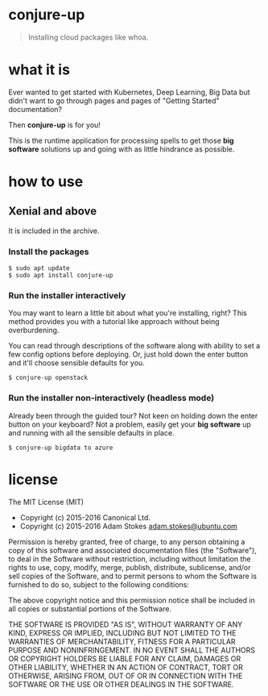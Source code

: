 # conjure-up
> Installing cloud packages like whoa.

# what it is

Ever wanted to get started with Kubernetes, Deep Learning, Big Data but didn't want
to go through pages and pages of "Getting Started" documentation?

Then **conjure-up** is for you!

This is the runtime application for processing spells to get those **big software**
solutions up and going with as little hindrance as possible.

# how to use

## Xenial and above

It is included in the archive.

### Install the packages
```
$ sudo apt update
$ sudo apt install conjure-up
```

### Run the installer interactively

You may want to learn a little bit about what you're installing, right? This
method provides you with a tutorial like approach without being overburdening.

You can read through descriptions of the software along with ability to set a
few config options before deploying. Or, just hold down the enter button and
it'll choose sensible defaults for you.

```
$ conjure-up openstack
```

### Run the installer non-interactively (headless mode)

Already been through the guided tour? Not keen on holding down the enter button
on your keyboard? Not a problem, easily get your **big software** up and running
with all the sensible defaults in place.

```
$ conjure-up bigdata to azure
```

# license

The MIT License (MIT)

* Copyright (c) 2015-2016 Canonical Ltd.
* Copyright (c) 2015-2016 Adam Stokes <adam.stokes@ubuntu.com>

Permission is hereby granted, free of charge, to any person obtaining a copy
of this software and associated documentation files (the "Software"), to deal
in the Software without restriction, including without limitation the rights
to use, copy, modify, merge, publish, distribute, sublicense, and/or sell
copies of the Software, and to permit persons to whom the Software is
furnished to do so, subject to the following conditions:

The above copyright notice and this permission notice shall be included in
all copies or substantial portions of the Software.

THE SOFTWARE IS PROVIDED "AS IS", WITHOUT WARRANTY OF ANY KIND, EXPRESS OR
IMPLIED, INCLUDING BUT NOT LIMITED TO THE WARRANTIES OF MERCHANTABILITY,
FITNESS FOR A PARTICULAR PURPOSE AND NONINFRINGEMENT. IN NO EVENT SHALL THE
AUTHORS OR COPYRIGHT HOLDERS BE LIABLE FOR ANY CLAIM, DAMAGES OR OTHER
LIABILITY, WHETHER IN AN ACTION OF CONTRACT, TORT OR OTHERWISE, ARISING FROM,
OUT OF OR IN CONNECTION WITH THE SOFTWARE OR THE USE OR OTHER DEALINGS IN
THE SOFTWARE.
